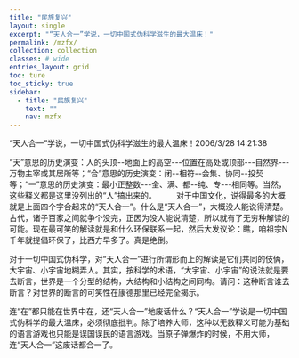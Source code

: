 ```yaml
---
title: "民族复兴"
layout: single
excerpt: "“天人合一”学说，一切中国式伪科学滋生的最大温床！"
permalink: /mzfx/
collection: collection
classes: # wide
entries_layout: grid
toc: ture
toc_sticky: true
sidebar:
  - title: "民族复兴"
    text: ""
    nav: mzfx
---
```


“天人合一”学说，一切中国式伪科学滋生的最大温床！2006/3/28 14:21:38 

“天”意思的历史演变：人的头顶--地面上的高空---位置在高处或顶部---自然界---万物主宰或其居所等；“合”意思的历史演变：闭--相符--会集、协同--投契等；“一”意思的历史演变：最小正整数---全、满、都--纯、专---相同等。当然，这些释义都是这里没列出的“人”搞出来的。
 　　
对于中国文化，说得最多的大概就是上面四个字合起来的“天人合一”。什么是“天人合一”，大概没人能说得清楚。古代，诸子百家之间就争个没完，正因为没人能说清楚，所以就有了无穷种解读的可能。现在最可笑的解读就是和什么环保联系一起，然后大发议论：瞧，咱祖宗N千年就提倡环保了，比西方早多了。真是绝倒。

对于一切中国式伪科学，对“天人合一”进行所谓形而上的解读是它们共同的伎俩，大宇宙、小宇宙地糊弄人。其实，按科学的术语，“大宇宙、小宇宙”的说法就是要去断言，世界是一个分型的结构，大结构和小结构之间同构。请问：这种断言谁去断言？对世界的断言的可笑性在康德那里已经完全揭示。

连“在”都只能在世界中在，还“天人合一”地废话什么？“天人合一”学说是一切中国式伪科学的最大温床，必须彻底批判。除了培养大师，这种以无数释义可能为基础的语言游戏也只能是误国误民的语言游戏。当原子弹爆炸的时候，不用大师，连“天人合一”这废话都合一了。
